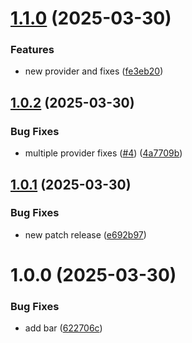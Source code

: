 # [1.1.0](https://github.com/IdanAdar/semantic-release-test/compare/v1.0.2...v1.1.0) (2025-03-30)


### Features

* new provider and fixes ([fe3eb20](https://github.com/IdanAdar/semantic-release-test/commit/fe3eb20d820c9248f41b5cc0553a776acc63b360))

## [1.0.2](https://github.com/IdanAdar/semantic-release-test/compare/v1.0.1...v1.0.2) (2025-03-30)


### Bug Fixes

* multiple provider fixes ([#4](https://github.com/IdanAdar/semantic-release-test/issues/4)) ([4a7709b](https://github.com/IdanAdar/semantic-release-test/commit/4a7709b31c82b285ea8c049ca510f6a68b68b5ab))

## [1.0.1](https://github.com/IdanAdar/semantic-release-test/compare/v1.0.0...v1.0.1) (2025-03-30)


### Bug Fixes

* new patch release ([e692b97](https://github.com/IdanAdar/semantic-release-test/commit/e692b973a343690405a96752cbd15fd9847ee1f3))

# 1.0.0 (2025-03-30)


### Bug Fixes

* add bar ([622706c](https://github.com/IdanAdar/semantic-release-test/commit/622706c76d79382d3c159eeefdddb138b11651b5))
